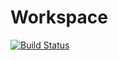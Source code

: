 # Workspace #
[![Build Status](https://travis-ci.org/ashenm/workspace.svg?branch=master)](https://travis-ci.org/ashenm/workspace)